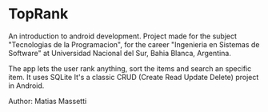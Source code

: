 # TopRank
An introduction to android development. 
Project made for the subject "Tecnologias de la Programacion", for the career "Ingenieria en Sistemas de Software" at Universidad Nacional del Sur, Bahia Blanca, Argentina.

The app lets the user rank anything, sort the items and search an specific item. It uses SQLite
It's a classic CRUD (Create Read Update Delete) project in Android.

Author: Matias Massetti
